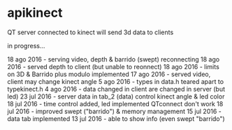 # apikinect
QT server connected to kinect will send 3d data to clients

in progress...

18 ago 2016 - serving video, depth & barrido (swept) reconnecting
18 ago 2016 - served depth to client (but unable to reonnect)
18 ago 2016 - limits on 3D & Barrido plus modulo implemented
17 ago 2016 - served video, client may change kinect angle
 5 ago 2016 - types in data.h teared apart to typekinect.h 
 4 ago 2016 - data changed in client are changed in server (but led)
23 jul 2016 - server data in tab_2 (data) control kinect angle & led color
18 jul 2016 - time control added, led implemented QTconnect don't work
18 jul 2016 - improved swept ("barrido") & memory management
15 jul 2016 - data tab implemented
13 jul 2016 - able to show info (even swept "barrido")
